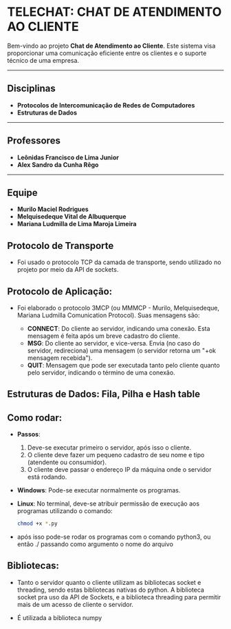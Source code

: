 # TELECHAT: CHAT DE ATENDIMENTO AO CLIENTE

Bem-vindo ao projeto **Chat de Atendimento ao Cliente**. Este sistema visa proporcionar uma comunicação eficiente entre os clientes e o suporte técnico de uma empresa.

---

## Disciplinas

- **Protocolos de Intercomunicação de Redes de Computadores**
- **Estruturas de Dados**

---

## Professores

- **Leônidas Francisco de Lima Junior**
- **Alex Sandro da Cunha Rêgo**

---

## Equipe

- **Murilo Maciel Rodrigues**
- **Melquisedeque Vital de Albuquerque**
- **Mariana Ludmilla de Lima Maroja Limeira**

## Protocolo de Transporte

- Foi usado o protocolo TCP da camada de transporte, sendo utilizado no projeto por meio da API de sockets.

## Protocolo de Aplicação:

- Foi elaborado o protocolo 3MCP (ou MMMCP - Murilo, Melquisedeque, Mariana Ludmilla Comunication Protocol). Suas mensagens são:

  - **CONNECT**: Do cliente ao servidor, indicando uma conexão. Esta mensagem é feita após um breve cadastro do cliente.
  - **MSG**: Do cliente ao servidor, e vice-versa. Envia (no caso do servidor, redireciona) uma mensagem (o servidor retorna um "+ok mensagem recebida").
  - **QUIT**: Mensagem que pode ser executada tanto pelo cliente quanto pelo servidor, indicando o término de uma conexão.

## Estruturas de Dados: Fila, Pilha e Hash table

## Como rodar:

- **Passos**:
  1. Deve-se executar primeiro o servidor, após isso o cliente.
  2. O cliente deve fazer um pequeno cadastro de seu nome e tipo (atendente ou consumidor).
  3. O cliente deve passar o endereço IP da máquina onde o servidor está rodando.

- **Windows**: Pode-se executar normalmente os programas.

- **Linux**: No terminal, deve-se atribuir permissão de execução aos programas utilizando o comando:
  ```bash
  chmod +x *.py

- após isso pode-se rodar os programas com o comando python3, ou então ./ passando como argumento o nome do arquivo

## Bibliotecas: 

- Tanto o servidor quanto o cliente utilizam as bibliotecas socket e threading, sendo estas bibliotecas nativas do python. A biblioteca socket pra uso da API de Sockets, e a biblioteca threading para permitir mais de um acesso de cliente o servidor.

- É utilizada a biblioteca numpy